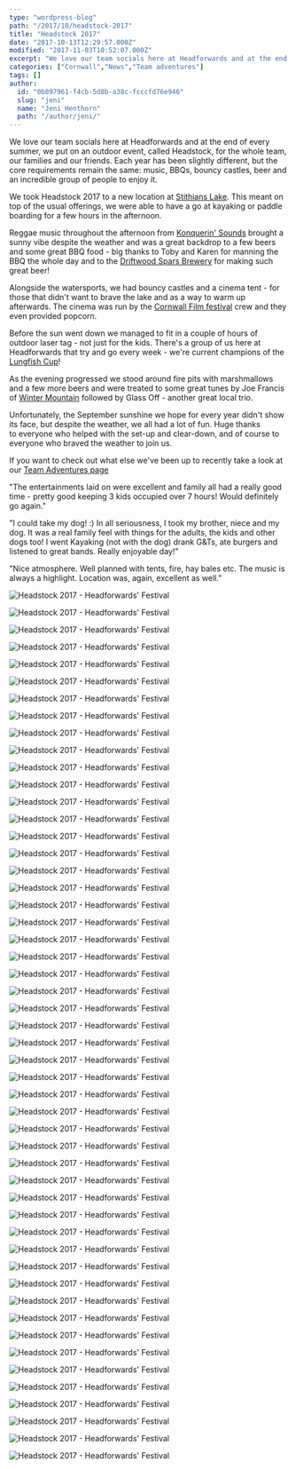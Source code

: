 ```yaml
---
type: "wordpress-blog"
path: "/2017/10/headstock-2017"
title: "Headstock 2017"
date: "2017-10-13T12:29:57.000Z"
modified: "2017-11-03T10:52:07.000Z"
excerpt: "We love our team socials here at Headforwards and at the end of every summer, we put on an outdoor event, called Headstock, for the whole team, our families and our friends. Each year has been slightly different, but the core requirements remain the same: music, BBQs, bouncy castles, beer and an incredible group of …"
categories: ["Cornwall","News","Team adventures"]
tags: []
author:
  id: "0b897961-f4cb-5d8b-a38c-fcccfd76e946"
  slug: "jeni"
  name: "Jeni Henthorn"
  path: "/author/jeni/"
---
```

We love our team socials here at Headforwards and at the end of every summer, we put on an outdoor event, called Headstock, for the whole team, our families and our friends. Each year has been slightly different, but the core requirements remain the same: music, BBQs, bouncy castles, beer and an incredible group of people to enjoy it.

We took Headstock 2017 to a new location at [Stithians Lake](https://www.southwestlakes.co.uk/location/stithians-lake/). This meant on top of the usual offerings, we were able to have a go at kayaking or paddle boarding for a few hours in the afternoon.

Reggae music throughout the afternoon from [Konquerin' Sounds](https://www.facebook.com/konquerin.soundz) brought a sunny vibe despite the weather and was a great backdrop to a few beers and some great BBQ food - big thanks to Toby and Karen for manning the BBQ the whole day and to the [Driftwood Spars Brewery](https://www.driftwoodsparsbrewery.com/) for making such great beer!

Alongside the watersports, we had bouncy castles and a cinema tent - for those that didn't want to brave the lake and as a way to warm up afterwards. The cinema was run by the [Cornwall Film festival](http://cornwallfilmfestival.com/) crew and they even provided popcorn.

Before the sun went down we managed to fit in a couple of hours of outdoor laser tag - not just for the kids. There's a group of us here at Headforwards that try and go every week - we're current champions of the [Lungfish Cup](https://radix-communications.com/lungfish-cup-raise-cash-bbc-children-need/)!

As the evening progressed we stood around fire pits with marshmallows and a few more beers and were treated to some great tunes by Joe Francis of [Winter Mountain](https://www.facebook.com/wintermountain/) followed by Glass Off - another great local trio.

Unfortunately, the September sunshine we hope for every year didn't show its face, but despite the weather, we all had a lot of fun. Huge thanks to everyone who helped with the set-up and clear-down, and of course to everyone who braved the weather to join us.

If you want to check out what else we've been up to recently take a look at our [Team Adventures page](https://www.headforwards.com/category/team-adventures/)

"The entertainments laid on were excellent and family all had a really good time - pretty good keeping 3 kids occupied over 7 hours! Would definitely go again."

"I could take my dog! :) In all seriousness, I took my brother, niece and my dog. It was a real family feel with things for the adults, the kids and other dogs too! I went Kayaking (not with the dog) drank G&Ts, ate burgers and listened to great bands. Really enjoyable day!"

"Nice atmosphere. Well planned with tents, fire, hay bales etc. The music is always a highlight. Location was, again, excellent as well."


<section class="gallery">


![Headstock 2017 - Headforwards' Festival](/wp-content/uploads/2017/10/headstock-2017-headforwards-49.jpg)

![Headstock 2017 - Headforwards' Festival](/wp-content/uploads/2017/10/headstock-2017-headforwards-21.jpg)

![Headstock 2017 - Headforwards' Festival](/wp-content/uploads/2017/10/headstock-2017-headforwards-105.jpg)

![Headstock 2017 - Headforwards' Festival](/wp-content/uploads/2017/10/headstock-2017-headforwards-130.jpg)

![Headstock 2017 - Headforwards' Festival](/wp-content/uploads/2017/10/headstock-2017-headforwards-56.jpg)

![Headstock 2017 - Headforwards' Festival](/wp-content/uploads/2017/10/headstock-2017-headforwards-162.jpg)

![Headstock 2017 - Headforwards' Festival](/wp-content/uploads/2017/10/headstock-2017-headforwards-34.jpg)

![Headstock 2017 - Headforwards' Festival](/wp-content/uploads/2017/10/headstock-2017-headforwards-68.jpg)

![Headstock 2017 - Headforwards' Festival](/wp-content/uploads/2017/10/headstock-2017-headforwards-19.jpg)

![Headstock 2017 - Headforwards' Festival](/wp-content/uploads/2017/10/headstock-2017-headforwards-25.jpg)

![Headstock 2017 - Headforwards' Festival](/wp-content/uploads/2017/10/IMG_3386.jpg)

![Headstock 2017 - Headforwards' Festival](/wp-content/uploads/2017/10/headstock-2017-headforwards-102.jpg)

![Headstock 2017 - Headforwards' Festival](/wp-content/uploads/2017/10/headstock-2017-headforwards-90.jpg)

![Headstock 2017 - Headforwards' Festival](/wp-content/uploads/2017/10/headstock-2017-headforwards-101.jpg)

![Headstock 2017 - Headforwards' Festival](/wp-content/uploads/2017/10/headstock-2017-headforwards-53.jpg)

![Headstock 2017 - Headforwards' Festival](/wp-content/uploads/2017/10/headstock-2017-headforwards-89.jpg)

![Headstock 2017 - Headforwards' Festival](/wp-content/uploads/2017/10/headstock-2017-headforwards-110.jpg)

![Headstock 2017 - Headforwards' Festival](/wp-content/uploads/2017/10/headstock-2017-headforwards-4.jpg)

![Headstock 2017 - Headforwards' Festival](/wp-content/uploads/2017/10/headstock-2017-headforwards-98.jpg)

![Headstock 2017 - Headforwards' Festival](/wp-content/uploads/2017/10/headstock-2017-headforwards-103.jpg)

![Headstock 2017 - Headforwards' Festival](/wp-content/uploads/2017/10/headstock-2017-headforwards-92.jpg)

![Headstock 2017 - Headforwards' Festival](/wp-content/uploads/2017/10/headstock-2017-headforwards-140.jpg)

![Headstock 2017 - Headforwards' Festival](/wp-content/uploads/2017/10/headstock-2017-headforwards-35.jpg)

![Headstock 2017 - Headforwards' Festival](/wp-content/uploads/2017/10/headstock-2017-headforwards-38.jpg)

![Headstock 2017 - Headforwards' Festival](/wp-content/uploads/2017/10/headstock-2017-headforwards-17.jpg)

![Headstock 2017 - Headforwards' Festival](/wp-content/uploads/2017/10/headstock-2017-headforwards-16.jpg)

![Headstock 2017 - Headforwards' Festival](/wp-content/uploads/2017/10/headstock-2017-headforwards-64.jpg)

![Headstock 2017 - Headforwards' Festival](/wp-content/uploads/2017/10/headstock-2017-headforwards-79.jpg)

![Headstock 2017 - Headforwards' Festival](/wp-content/uploads/2017/10/headstock-2017-headforwards-58.jpg)

![Headstock 2017 - Headforwards' Festival](/wp-content/uploads/2017/10/headstock-2017-headforwards-76.jpg)

![Headstock 2017 - Headforwards' Festival](/wp-content/uploads/2017/10/headstock-2017-headforwards-45.jpg)

![Headstock 2017 - Headforwards' Festival](/wp-content/uploads/2017/10/headstock-2017-headforwards-88.jpg)

![Headstock 2017 - Headforwards' Festival](/wp-content/uploads/2017/10/headstock-2017-headforwards-10.jpg)

![Headstock 2017 - Headforwards' Festival](/wp-content/uploads/2017/10/headstock-2017-headforwards-22.jpg)

![Headstock 2017 - Headforwards' Festival](/wp-content/uploads/2017/10/headstock-2017-headforwards-81.jpg)

![Headstock 2017 - Headforwards' Festival](/wp-content/uploads/2017/10/IMG_3391.jpg)

![Headstock 2017 - Headforwards' Festival](/wp-content/uploads/2017/10/headstock-2017-headforwards-67.jpg)

![Headstock 2017 - Headforwards' Festival](/wp-content/uploads/2017/10/headstock-2017-headforwards-1.jpg)

![Headstock 2017 - Headforwards' Festival](/wp-content/uploads/2017/10/headstock-2017-headforwards-36.jpg)

![Headstock 2017 - Headforwards' Festival](/wp-content/uploads/2017/10/headstock-2017-headforwards-32.jpg)

![Headstock 2017 - Headforwards' Festival](/wp-content/uploads/2017/10/headstock-2017-headforwards-5.jpg)

![Headstock 2017 - Headforwards' Festival](/wp-content/uploads/2017/10/headstock-2017-headforwards-144.jpg)

![Headstock 2017 - Headforwards' Festival](/wp-content/uploads/2017/10/headstock-2017-headforwards-26.jpg)

![Headstock 2017 - Headforwards' Festival](/wp-content/uploads/2017/10/headstock-2017-headforwards-31.jpg)

![Headstock 2017 - Headforwards' Festival](/wp-content/uploads/2017/10/headstock-2017-headforwards-18.jpg)

![Headstock 2017 - Headforwards' Festival](/wp-content/uploads/2017/10/headstock-2017-headforwards-118.jpg)

![Headstock 2017 - Headforwards' Festival](/wp-content/uploads/2017/10/headstock-2017-headforwards-83.jpg)

![Headstock 2017 - Headforwards' Festival](/wp-content/uploads/2017/10/headstock-2017-headforwards-54.jpg)

![Headstock 2017 - Headforwards' Festival](/wp-content/uploads/2017/10/headstock-2017-headforwards-50.jpg)

![Headstock 2017 - Headforwards' Festival](/wp-content/uploads/2017/10/headstock-2017-headforwards-122.jpg)

![Headstock 2017 - Headforwards' Festival](/wp-content/uploads/2017/10/headstock-2017-headforwards-48.jpg)

</section>

